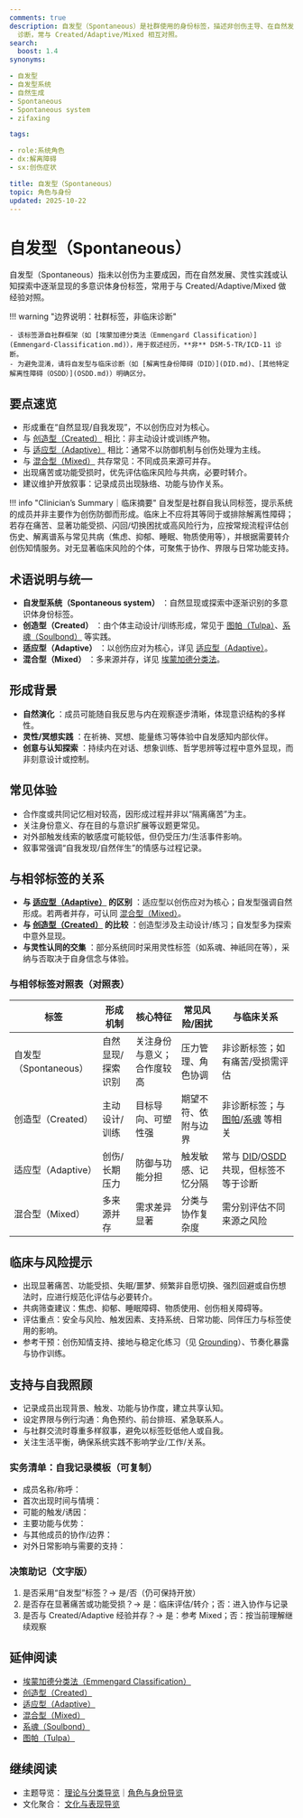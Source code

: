 ```yaml
---
comments: true
description: 自发型（Spontaneous）是社群使用的身份标签，描述非创伤主导、在自然发展、灵性实践或认知探索中渐显的多意识体；非 DSM-5-TR/ICD-11
  诊断，常与 Created/Adaptive/Mixed 相互对照。
search:
  boost: 1.4
synonyms:

- 自发型
- 自发型系统
- 自然生成
- Spontaneous
- Spontaneous system
- zifaxing

tags:

- role:系统角色
- dx:解离障碍
- sx:创伤症状

title: 自发型（Spontaneous）
topic: 角色与身份
updated: 2025-10-22
---
```


# 自发型（Spontaneous）

自发型（Spontaneous）指未以创伤为主要成因，而在自然发展、灵性实践或认知探索中逐渐显现的多意识体身份标签，常用于与 Created/Adaptive/Mixed 做经验对照。

!!! warning "边界说明：社群标签，非临床诊断"

    - 该标签源自社群框架（如 [埃蒙加德分类法（Emmengard Classification）](Emmengard-Classification.md)），用于叙述经历，**非** DSM-5-TR/ICD-11 诊断。
    - 为避免混淆，请将自发型与临床诊断（如 [解离性身份障碍（DID）](DID.md)、[其他特定解离性障碍（OSDD）](OSDD.md)）明确区分。

## 要点速览

- 形成重在“自然显现/自我发现”，不以创伤应对为核心。
- 与 [创造型（Created）](Emmengard-Classification.md#创造型created) 相比：非主动设计或训练产物。
- 与 [适应型（Adaptive）](Adaptive.md) 相比：通常不以防御机制与创伤处理为主线。
- 与 [混合型（Mixed）](Emmengard-Classification.md#混合型mixed) 共存常见：不同成员来源可并存。
- 出现痛苦或功能受损时，优先评估临床风险与共病，必要时转介。
- 建议维护开放叙事：记录成员出现脉络、功能与协作关系。

!!! info "Clinician’s Summary｜临床摘要"
    自发型是社群自我认同标签，提示系统的成员并非主要作为创伤防御而形成。临床上不应将其等同于或排除解离性障碍；若存在痛苦、显著功能受损、闪回/切换困扰或高风险行为，应按常规流程评估创伤史、解离谱系与常见共病（焦虑、抑郁、睡眠、物质使用等），并根据需要转介创伤知情服务。对无显著临床风险的个体，可聚焦于协作、界限与日常功能支持。

## 术语说明与统一

- **自发型系统（Spontaneous system）** ：自然显现或探索中逐渐识别的多意识体身份标签。
- **创造型（Created）** ：由个体主动设计/训练形成，常见于 [图帕（Tulpa）](Tulpa.md)、[系魂（Soulbond）](Soulbond.md) 等实践。
- **适应型（Adaptive）** ：以创伤应对为核心，详见 [适应型（Adaptive）](Adaptive.md)。
- **混合型（Mixed）** ：多来源并存，详见 [埃蒙加德分类法](Emmengard-Classification.md#混合型mixed)。

## 形成背景

- **自然演化** ：成员可能随自我反思与内在观察逐步清晰，体现意识结构的多样性。
- **灵性/冥想实践** ：在祈祷、冥想、能量练习等体验中自发感知内部伙伴。
- **创意与认知探索** ：持续内在对话、想象训练、哲学思辨等过程中意外显现，而非刻意设计或控制。

## 常见体验

- 合作度或共同记忆相对较高，因形成过程并非以“隔离痛苦”为主。
- 关注身份意义、存在目的与意识扩展等议题更常见。
- 对外部触发线索的敏感度可能较低，但仍受压力/生活事件影响。
- 叙事常强调“自我发现/自然伴生”的情感与过程记录。

## 与相邻标签的关系

- **与 [适应型（Adaptive）](Adaptive.md) 的区别** ：适应型以创伤应对为核心；自发型强调自然形成。若两者并存，可认同 [混合型（Mixed）](Emmengard-Classification.md#混合型mixed)。
- **与 [创造型（Created）](Emmengard-Classification.md#创造型created) 的比较** ：创造型涉及主动设计/练习；自发型多为探索中意外显现。
- **与灵性认同的交集** ：部分系统同时采用灵性标签（如系魂、神祇同在等），采纳与否取决于自身信念与体验。

### 与相邻标签对照表（对照表）

| 标签 | 形成机制 | 核心特征 | 常见风险/困扰 | 与临床关系 |
|------|----------|----------|----------------|--------------|
| 自发型（Spontaneous） | 自然显现/探索识别 | 关注身份与意义；合作度较高 | 压力管理、角色协调 | 非诊断标签；如有痛苦/受损需评估 |
| 创造型（Created） | 主动设计/训练 | 目标导向、可塑性强 | 期望不符、依附与边界 | 非诊断标签；与 [图帕](Tulpa.md)/[系魂](Soulbond.md) 等相关 |
| 适应型（Adaptive） | 创伤/长期压力 | 防御与功能分担 | 触发敏感、记忆分隔 | 常与 [DID](DID.md)/[OSDD](OSDD.md) 共现，但标签不等于诊断 |
| 混合型（Mixed） | 多来源并存 | 需求差异显著 | 分类与协作复杂度 | 需分别评估不同来源之风险 |

## 临床与风险提示

- 出现显著痛苦、功能受损、失眠/噩梦、频繁非自愿切换、强烈回避或自伤想法时，应进行规范化评估与必要转介。
- 共病筛查建议：焦虑、抑郁、睡眠障碍、物质使用、创伤相关障碍等。
- 评估重点：安全与风险、触发因素、支持系统、日常功能、同伴压力与标签使用的影响。
- 参考干预：创伤知情支持、接地与稳定化练习（见 [Grounding](Grounding.md)）、节奏化暴露与协作训练。

## 支持与自我照顾

- 记录成员出现背景、触发、功能与协作度，建立共享认知。
- 设定界限与例行沟通：角色预约、前台排班、紧急联系人。
- 与社群交流时尊重多样叙事，避免以标签贬低他人或自我。
- 关注生活平衡，确保系统实践不影响学业/工作/关系。

### 实务清单：自我记录模板（可复制）

- 成员名称/称呼：
- 首次出现时间与情境：
- 可能的触发/诱因：
- 主要功能与优势：
- 与其他成员的协作/边界：
- 对外日常影响与需要的支持：

### 决策助记（文字版）

1) 是否采用“自发型”标签？→ 是/否（仍可保持开放）
2) 是否存在显著痛苦或功能受损？→ 是：临床评估/转介；否：进入协作与记录
3) 是否与 Created/Adaptive 经验并存？→ 是：参考 Mixed；否：按当前理解继续观察

## 延伸阅读

- [埃蒙加德分类法（Emmengard Classification）](Emmengard-Classification.md)
- [创造型（Created）](Emmengard-Classification.md#创造型created)
- [适应型（Adaptive）](Adaptive.md)
- [混合型（Mixed）](Emmengard-Classification.md#混合型mixed)
- [系魂（Soulbond）](Soulbond.md)
- [图帕（Tulpa）](Tulpa.md)

## 继续阅读

- 主题导览： [理论与分类导览](../guides/Theory-Classification-Guide.md)｜[角色与身份导览](../guides/Roles-Identity-Guide.md)
- 文化聚合： [文化与表现导览](../guides/Cultural-Media-Guide.md)

